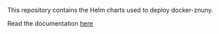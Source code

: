 This repository contains the Helm charts used to deploy docker-znuny.

Read the documentation [here](https://docker-znuny.aosc-portal.com/)


